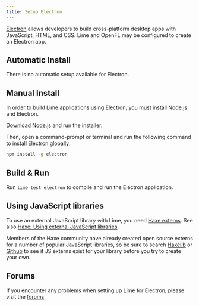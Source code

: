 ```yaml
---
title: Setup Electron
---
```


[Electron](https://www.electronjs.org) allows developers to build cross-platform desktop apps with JavaScript, HTML, and CSS. Lime and OpenFL may be configured to create an Electron app.

## Automatic Install

There is no automatic setup available for Electron.

## Manual Install

In order to build Lime applications using Electron, you must install Node.js and Electron.

[Download Node.js](https://nodejs.org/en/download/) and run the installer.

Then, open a command-prompt or terminal and run the following command to install Electron globally:

```sh
npm install -g electron
```

## Build & Run

Run `lime test electron` to compile and run the Electron application.

## Using JavaScript libraries

To use an external JavaScript library with Lime, you need [Haxe externs](https://haxe.org/manual/lf-externs.html). See also [Haxe: Using external JavaScript libraries](https://haxe.org/manual/target-javascript-external-libraries.html).

Members of the Haxe community have already created open source externs for a number of popular JavaScript libraries, so be sure to search [Haxelib](https://lib.haxe.org/search) or [Github](https://github.com/search) to see if JS externs exist for your library before you try to create your own.

## Forums

If you encounter any problems when setting up Lime for Electron, please visit the [forums](http://community.openfl.org/c/help).
